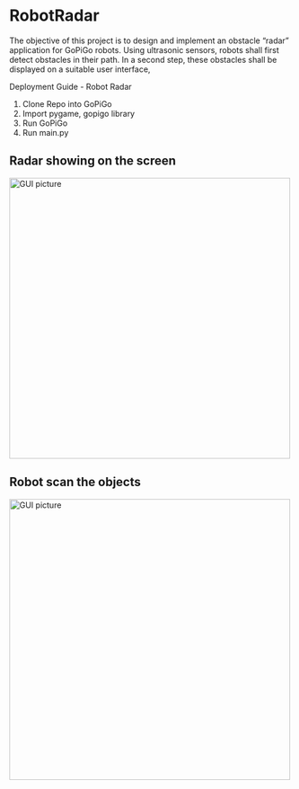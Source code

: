 # RobotRadar
The objective of this project is to design and implement an obstacle “radar” application for GoPiGo robots. Using ultrasonic sensors, robots shall first detect obstacles in their path. In a second step, these obstacles shall be displayed on a suitable user interface, 

 Deployment Guide - Robot Radar
1. Clone Repo into GoPiGo
2. Import pygame, gopigo library
2. Run GoPiGo
3. Run main.py

## Radar showing on the screen

<img width="500" alt="GUI picture" src="https://github.com/umangptl/RobotRadar/blob/main/media./Robot%20Radar%20Pi%20GUI.png">

## Robot scan the objects

<img width="500" alt="GUI picture" src="https://github.com/umangptl/RobotRadar/blob/main/media./topview.png">
